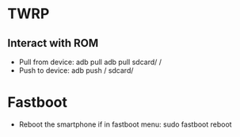 
# TWRP #

## Interact with ROM ##

- Pull from device: adb pull adb pull sdcard/<filename> /<path-in-linux>
- Push to device: adb push /<path-to-file> sdcard/<filename>

# Fastboot #

- Reboot the smartphone if in fastboot menu: sudo fastboot reboot
